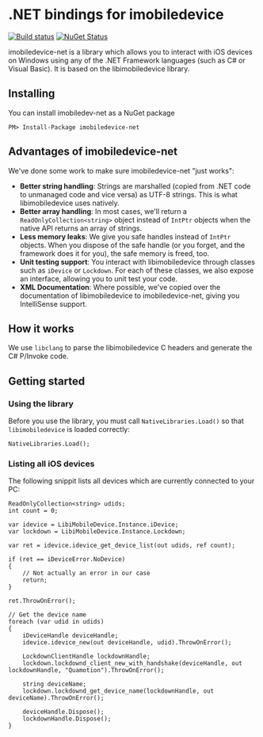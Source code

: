 # .NET bindings for imobiledevice
[![Build status](https://ci.appveyor.com/api/projects/status/fp04bcd55flbeg60?svg=true)](https://ci.appveyor.com/project/qmfrederik/imobiledevice-net) [![NuGet Status](http://img.shields.io/nuget/v/imobiledevice-net.svg?style=flat)](https://www.nuget.org/packages/imobiledevice-net/)

imobiledevice-net is a library which allows you to interact with iOS devices on Windows using any of the .NET Framework
languages (such as C# or Visual Basic). It is based on the libimobiledevice library.

## Installing
You can install imobiledev-net as a NuGet package

```
PM> Install-Package imobiledevice-net
```

## Advantages of imobiledevice-net
We've done some work to make sure imobiledevice-net "just works":
- __Better string handling__: Strings are marshalled (copied from .NET code to unmanaged code and vice versa) as UTF-8 strings. This is what libimobiledevice uses natively.
- __Better array handling__: In most cases, we'll return a `ReadOnlyCollection<string>` object instead of `IntPtr` objects when the native API returns an array of strings.
- __Less memory leaks__: We give you safe handles instead of `IntPtr` objects. When you dispose of the safe handle (or you forget, and the framework does it for you), the safe memory is freed, too.
- __Unit testing support__: You interact with libimobiledevice through classes such as `iDevice` or `Lockdown`. For each of these classes, we also expose an interface, allowing you to unit test your code.
- __XML Documentation__: Where possible, we've copied over the documentation of libimobiledevice to imobiledevice-net, giving you IntelliSense support.

## How it works
We use `libclang` to parse the libimobiledevice C headers and generate the C# P/Invoke code.

## Getting started

### Using the library
Before you use the library, you must call `NativeLibraries.Load()` so that `libimobiledevice` is loaded correctly:
```
NativeLibraries.Load();
```

### Listing all iOS devices
The following snippit lists all devices which are currently connected to your PC:

```
ReadOnlyCollection<string> udids;
int count = 0;

var idevice = LibiMobileDevice.Instance.iDevice;
var lockdown = LibiMobileDevice.Instance.Lockdown;

var ret = idevice.idevice_get_device_list(out udids, ref count);

if (ret == iDeviceError.NoDevice)
{
    // Not actually an error in our case
    return;
}

ret.ThrowOnError();

// Get the device name
foreach (var udid in udids)
{
    iDeviceHandle deviceHandle;
    idevice.idevice_new(out deviceHandle, udid).ThrowOnError();

    LockdownClientHandle lockdownHandle;
    lockdown.lockdownd_client_new_with_handshake(deviceHandle, out lockdownHandle, "Quamotion").ThrowOnError();

    string deviceName;
    lockdown.lockdownd_get_device_name(lockdownHandle, out deviceName).ThrowOnError();

    deviceHandle.Dispose();
    lockdownHandle.Dispose();
}
```
